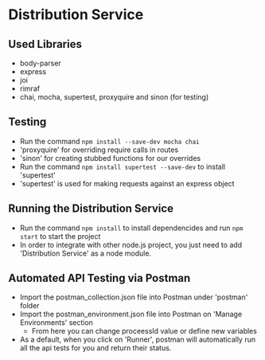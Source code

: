# Distribution Service

## Used Libraries

- body-parser
- express
- joi
- rimraf
- chai, mocha, supertest, proxyquire and sinon (for testing)

## Testing

- Run the command `npm install --save-dev mocha chai`
- 'proxyquire' for overriding require calls in routes
- 'sinon' for creating stubbed functions for our overrides
- Run the command `npm install supertest --save-dev` to install 'supertest'
- 'supertest' is used for making requests against an express object

## Running the Distribution Service

- Run the command `npm install` to install dependencides and run `npm start` to start the project
- In order to integrate with other node.js project, you just need to add 'Distribution Service' as a node module.

## Automated API Testing via Postman

- Import the postman_collection.json file into Postman under 'postman' folder
- Import the postman_environment.json file into Postman on 'Manage Environments' section
  - From here you can change proceessId value or define new variables
- As a default, when you click on 'Runner', postman will automatically run all the api tests for you and return their status.
